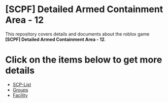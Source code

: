 # [SCPF] Detailed Armed Containment Area - 12
This repository covers details and documents about the roblox game **[SCPF] Detailed Armed Containment Area - 12**.

# Click on the items below to get more details

* [SCP-List](/SCP/README.md)
* [Groups](/Groups/README.md)
* [Facility](/Facility/README.md)
